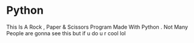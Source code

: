 # Python
This Is A Rock , Paper &amp; Scissors Program Made With Python . Not Many People are gonna see this but if u do u r cool lol
